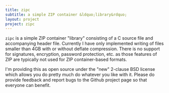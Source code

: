 ```yaml
---
title: zipc
subtitle: a simple ZIP container &ldquo;library&rdquo;
layout: project
project: zipc
---
```


`zipc` is a simple ZIP container "library" consisting of a C source file and
accompanying header file.  Currently I have only implemented writing of files
smaller than 4GB with or without deflate compression.  There is no support for
signatures, encryption, password protection, etc. as those features of ZIP are
typically not used for ZIP container-based formats.

I'm providing this as open source under the "new" 2-clause BSD license which
allows you do pretty much do whatever you like with it.  Please do provide
feedback and report bugs to the Github project page so that everyone can
benefit.
